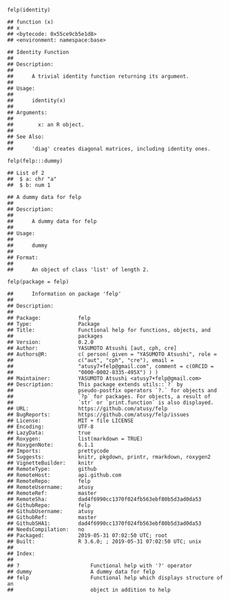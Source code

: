     felp(identity)

    ## function (x) 
    ## x
    ## <bytecode: 0x55ce9cb5e1d8>
    ## <environment: namespace:base>

    ## Identity Function
    ## 
    ## Description:
    ## 
    ##      A trivial identity function returning its argument.
    ## 
    ## Usage:
    ## 
    ##      identity(x)
    ##      
    ## Arguments:
    ## 
    ##        x: an R object.
    ## 
    ## See Also:
    ## 
    ##      'diag' creates diagonal matrices, including identity ones.

    felp(felp:::dummy)

    ## List of 2
    ##  $ a: chr "a"
    ##  $ b: num 1

    ## A dummy data for felp
    ## 
    ## Description:
    ## 
    ##      A dummy data for felp
    ## 
    ## Usage:
    ## 
    ##      dummy
    ##      
    ## Format:
    ## 
    ##      An object of class 'list' of length 2.

    felp(package = felp)

    ##      Information on package 'felp'
    ## 
    ## Description:
    ## 
    ## Package:            felp
    ## Type:               Package
    ## Title:              Functional help for functions, objects, and
    ##                     packages
    ## Version:            0.2.0
    ## Author:             YASUMOTO Atsushi [aut, cph, cre]
    ## Authors@R:          c( person( given = "YASUMOTO Atsushi", role =
    ##                     c("aut", "cph", "cre"), email =
    ##                     "atusy7+felp@gmail.com", comment = c(ORCID =
    ##                     "0000-0002-8335-495X") ) )
    ## Maintainer:         YASUMOTO Atsushi <atusy7+felp@gmail.com>
    ## Description:        This package extends utils::`?` by
    ##                     pseudo-postfix operators `?.` for objects and
    ##                     `?p` for packages. For objects, a result of
    ##                     `str` or `print.function` is also displayed.
    ## URL:                https://github.com/atusy/felp
    ## BugReports:         https://github.com/atusy/felp/issues
    ## License:            MIT + file LICENSE
    ## Encoding:           UTF-8
    ## LazyData:           true
    ## Roxygen:            list(markdown = TRUE)
    ## RoxygenNote:        6.1.1
    ## Imports:            prettycode
    ## Suggests:           knitr, pkgdown, printr, rmarkdown, roxygen2
    ## VignetteBuilder:    knitr
    ## RemoteType:         github
    ## RemoteHost:         api.github.com
    ## RemoteRepo:         felp
    ## RemoteUsername:     atusy
    ## RemoteRef:          master
    ## RemoteSha:          dad4f6990cc1370f024fb563ebf80b5d3ad0da53
    ## GithubRepo:         felp
    ## GithubUsername:     atusy
    ## GithubRef:          master
    ## GithubSHA1:         dad4f6990cc1370f024fb563ebf80b5d3ad0da53
    ## NeedsCompilation:   no
    ## Packaged:           2019-05-31 07:02:50 UTC; root
    ## Built:              R 3.6.0; ; 2019-05-31 07:02:50 UTC; unix
    ## 
    ## Index:
    ## 
    ## ?                       Functional help with '?' operator
    ## dummy                   A dummy data for felp
    ## felp                    Functional help which displays structure of an
    ##                         object in addition to help
